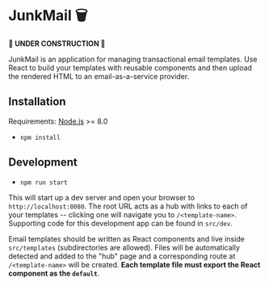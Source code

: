 # JunkMail 🗑

**🚧 UNDER CONSTRUCTION 🚧**

JunkMail is an application for managing transactional email templates. Use React to build your templates with reusable components and then upload the rendered HTML to an email-as-a-service provider.

## Installation

Requirements: [Node.js](https://nodejs.org/en/) >= 8.0

* `npm install`

## Development

* `npm run start`

This will start up a dev server and open your browser to `http://localhost:8080`. The root URL acts as a hub with links to each of your templates -- clicking one will navigate you to `/<template-name>`. Supporting code for this development app can be found in `src/dev`.

Email templates should be written as React components and live inside `src/templates` (subdirectories are allowed). Files will be automatically detected and added to the "hub" page and a corresponding route at `/<template-name>` will be created. **Each template file must export the React component as the `default`**.
